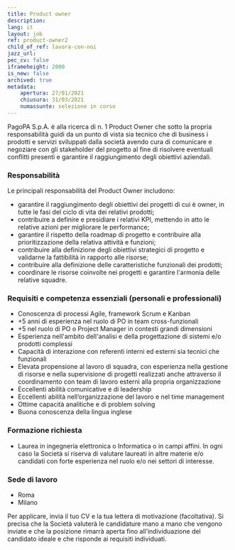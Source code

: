 ```yaml
---
title: Product owner
description:
lang: it
layout: job
ref: product-owner2
child_of_ref: lavora-con-noi
jazz_url: 
pec_cv: false
iframeheight: 2000
is_new: false
archived: true
metadata:
    apertura: 27/01/2021
    chiusura: 31/03/2021
    numassunte: selezione in corso
---
```


PagoPA S.p.A. è alla ricerca di n. 1  Product Owner che sotto la propria responsabilità guidi da un punto di vista sia tecnico che di business i prodotti e servizi sviluppati dalla società avendo cura di comunicare e negoziare con gli stakeholder del progetto al fine di risolvere eventuali conflitti presenti e garantire il raggiungimento degli obiettivi aziendali.


### Responsabilità 

Le principali responsabilità del Product Owner includono:
* garantire il raggiungimento degli obiettivi dei progetti di cui è owner, in tutte le fasi del ciclo di vita dei relativi prodotti; 
* contribuire a definire e presidiare i relativi KPI, mettendo in atto le relative azioni per migliorare le performance; 
* garantire il rispetto della roadmap di progetto e contribuire alla prioritizzazione della relativa attività e funzioni; 
* contribuire alla definizione degli obiettivi strategici di progetto e validarne la fattibilità in rapporto alle risorse; 
* contribuire alla definizione delle caratteristiche funzionali dei prodotti;
* coordinare le risorse coinvolte nei progetti e garantire l'armonia delle relative squadre.


### Requisiti e competenza essenziali (personali e professionali)

* Conoscenza di processi Agile, framework Scrum e Kanban
* +5 anni di esperienza  nel ruolo di PO in team cross-funzionali
* +5 nel ruolo di PO o Project Manager in contesti grandi dimensioni 
* Esperienza nell'ambito dell'analisi e della progettazione di sistemi e/o prodotti complessi
* Capacità di interazione con referenti interni ed esterni sia tecnici che funzionali
* Elevata propensione al lavoro di squadra, con esperienza nella gestione di risorse e nella supervisione di progetti realizzati anche attraverso il coordinamento con team di lavoro esterni alla propria organizzazione
* Eccellenti abilità comunicative e di leadership
* Eccellenti abilità nell’organizzazione del lavoro e nel time management
* Ottime capacità analitiche e di problem solving
* Buona conoscenza della lingua inglese



### Formazione richiesta

* Laurea in ingegneria elettronica o Informatica o in campi affini. In ogni caso la Società si riserva di valutare laureati in altre materie e/o candidati con forte esperienza nel ruolo e/o nei settori di interesse.  


### Sede di lavoro

* Roma
* Milano

Per applicare, invia il tuo CV e la tua lettera di motivazione (facoltativa). Si precisa che la Società valuterà le candidature mano a mano che vengono inviate e che la posizione rimarrà aperta fino all’individuazione del candidato ideale e che risponde ai requisiti individuati. 
